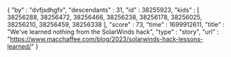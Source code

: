 {
  "by" : "dvfjsdhgfv",
  "descendants" : 31,
  "id" : 38255923,
  "kids" : [ 38256288, 38256472, 38256466, 38256238, 38256178, 38256025, 38256210, 38256459, 38256338 ],
  "score" : 73,
  "time" : 1699912611,
  "title" : "We've learned nothing from the SolarWinds hack",
  "type" : "story",
  "url" : "https://www.macchaffee.com/blog/2023/solarwinds-hack-lessons-learned/"
}
